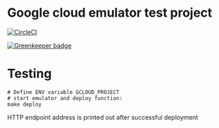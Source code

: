 # Google cloud emulator test project

[![CircleCI](https://circleci.com/gh/lauravuo/gcloud-functions-emulator-test.svg?style=svg)](https://circleci.com/gh/lauravuo/gcloud-functions-emulator-test)

[![Greenkeeper badge](https://badges.greenkeeper.io/lauravuo/gcloud-functions-emulator-test.svg)](https://greenkeeper.io/)

# Testing

```
# Define ENV variable GCLOUD_PROJECT
# start emulator and deploy function:
make deploy
```

HTTP endpoint address is printed out after successful deployment
